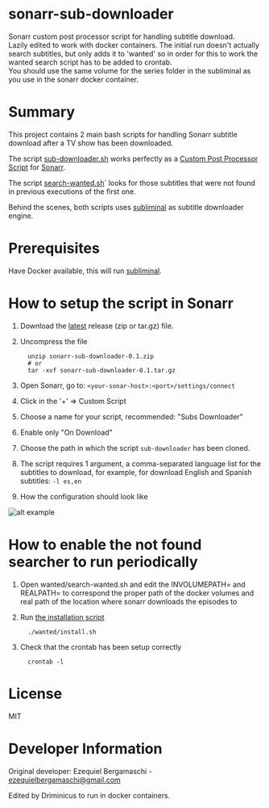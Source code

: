 # sonarr-sub-downloader
Sonarr custom post processor script for handling subtitle download.  
Lazily edited to work with docker containers. The initial run doesn't actually search subtitles, but only adds it to 'wanted' so in order for this to work the wanted search script has to be added to crontab.  
You should use the same volume for the series folder in the subliminal as you use in the sonarr docker container.

# Summary
This project contains 2 main bash scripts for handling Sonarr subtitle download after a TV show has been downloaded.

The script [sub-downloader.sh](sub-downloader.sh) works perfectly as a [Custom Post Processor Script](2) for [Sonarr](1).

The script [search-wanted.sh](wanted/search-wanted.sh)` looks for those subtitles that were not found in previous executions of the first one.

Behind the scenes, both scripts uses [subliminal](3) as subtitle downloader engine.

# Prerequisites
Have Docker available, this will run [subliminal][3].

# How to setup the script in Sonarr
1. Download the [latest][4] release (zip or tar.gz) file.
2. Uncompress the file

         unzip sonarr-sub-downloader-0.1.zip
         # or
         tar -xvf sonarr-sub-downloader-0.1.tar.gz
3. Open Sonarr, go to: `<your-sonar-host>:<port>/settings/connect`
4. Click in the '+' => Custom Script
5. Choose a name for your script, recommended: "Subs Downloader"
6. Enable only "On Download"
7. Choose the path in which the script `sub-downloader` has been cloned.
8. The script requires 1 argument, a comma-separated language list for the subtitles to download, 
   for example, for download English and Spanish subtitles: `-l es,en`
9. How the configuration should look like

![alt example](https://raw.githubusercontent.com/ebergama/sonarr-sub-downloader/master/example/example.png)

# How to enable the not found searcher to run periodically
1. Open wanted/search-wanted.sh and edit the INVOLUMEPATH= and REALPATH= to correspond the proper path of the docker volumes and real path of the location where sonarr downloads the episodes to
2. Run [the installation script](wanted/install.sh) 
         
         ./wanted/install.sh
3. Check that the crontab has been setup correctly

         crontab -l

# License
MIT

# Developer Information

Original developer:
Ezequiel Bergamaschi - ezequielbergamaschi@gmail.com

Edited by Driminicus to run in docker containers.

[1]: https://github.com/Sonarr/Sonarr
[2]: https://github.com/Sonarr/Sonarr/wiki/Custom-Post-Processing-Scripts
[3]: https://github.com/Diaoul/subliminal
[4]: https://github.com/ebergama/sonarr-sub-downloader/releases/latest

